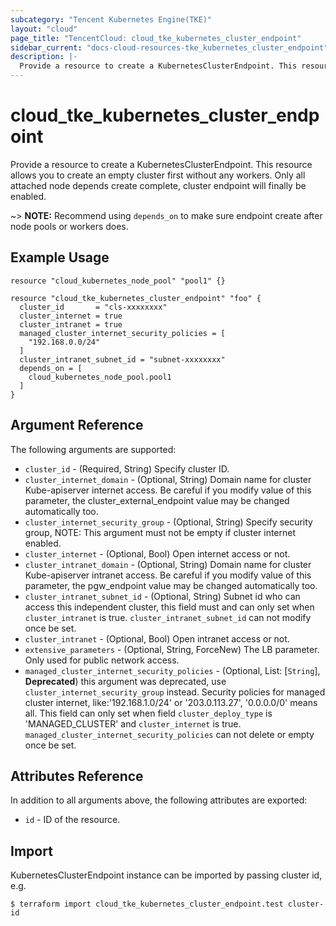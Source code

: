 ```yaml
---
subcategory: "Tencent Kubernetes Engine(TKE)"
layout: "cloud"
page_title: "TencentCloud: cloud_tke_kubernetes_cluster_endpoint"
sidebar_current: "docs-cloud-resources-tke_kubernetes_cluster_endpoint"
description: |-
  Provide a resource to create a KubernetesClusterEndpoint. This resource allows you to create an empty cluster first without any workers. Only all attached node depends create complete, cluster endpoint will finally be enabled.
---
```


# cloud_tke_kubernetes_cluster_endpoint

Provide a resource to create a KubernetesClusterEndpoint. This resource allows you to create an empty cluster first without any workers. Only all attached node depends create complete, cluster endpoint will finally be enabled.

~> **NOTE:** Recommend using `depends_on` to make sure endpoint create after node pools or workers does.

## Example Usage

```hcl
resource "cloud_kubernetes_node_pool" "pool1" {}

resource "cloud_tke_kubernetes_cluster_endpoint" "foo" {
  cluster_id       = "cls-xxxxxxxx"
  cluster_internet = true
  cluster_intranet = true
  managed_cluster_internet_security_policies = [
    "192.168.0.0/24"
  ]
  cluster_intranet_subnet_id = "subnet-xxxxxxxx"
  depends_on = [
    cloud_kubernetes_node_pool.pool1
  ]
}
```

## Argument Reference

The following arguments are supported:

* `cluster_id` - (Required, String) Specify cluster ID.
* `cluster_internet_domain` - (Optional, String) Domain name for cluster Kube-apiserver internet access.  Be careful if you modify value of this parameter, the cluster_external_endpoint value may be changed automatically too.
* `cluster_internet_security_group` - (Optional, String) Specify security group, NOTE: This argument must not be empty if cluster internet enabled.
* `cluster_internet` - (Optional, Bool) Open internet access or not.
* `cluster_intranet_domain` - (Optional, String) Domain name for cluster Kube-apiserver intranet access. Be careful if you modify value of this parameter, the pgw_endpoint value may be changed automatically too.
* `cluster_intranet_subnet_id` - (Optional, String) Subnet id who can access this independent cluster, this field must and can only set  when `cluster_intranet` is true. `cluster_intranet_subnet_id` can not modify once be set.
* `cluster_intranet` - (Optional, Bool) Open intranet access or not.
* `extensive_parameters` - (Optional, String, ForceNew) The LB parameter. Only used for public network access.
* `managed_cluster_internet_security_policies` - (Optional, List: [`String`], **Deprecated**) this argument was deprecated, use `cluster_internet_security_group` instead. Security policies for managed cluster internet, like:'192.168.1.0/24' or '203.0.113.27', '0.0.0.0/0' means all. This field can only set when field `cluster_deploy_type` is 'MANAGED_CLUSTER' and `cluster_internet` is true. `managed_cluster_internet_security_policies` can not delete or empty once be set.

## Attributes Reference

In addition to all arguments above, the following attributes are exported:

* `id` - ID of the resource.



## Import

KubernetesClusterEndpoint instance can be imported by passing cluster id, e.g.
```
$ terraform import cloud_tke_kubernetes_cluster_endpoint.test cluster-id
```

